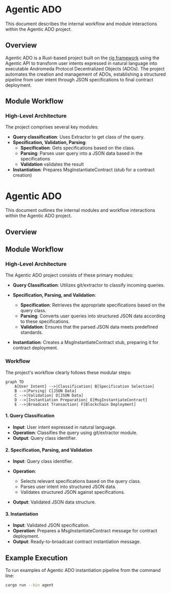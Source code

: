 # Agentic ADO

This document describes the internal workflow and module interactions within the Agentic ADO project.

## Overview

Agentic ADO is a Rust-based project built on the [rig framework](https://github.com/0xPlaygrounds/rig/) using the Agentic API to transform user intents expressed in natural language into executable Andromeda Protocol Decentralized Objects (ADOs). The project automates the creation and management of ADOs, establishing a structured pipeline from user intent through JSON specifications to final contract deployment.

## Module Workflow

### High-Level Architecture

The project comprises several key modules:

* **Query classification**: Uses Extractor to get class of the query.
* **Specification, Validation, Parsing**: 
  * **Specification**: Gets specifications based on the class.
  * **Parsing**: Parses user query into a JSON data based in the specifications
  * **Validation** validates the result
* **Instantiation**: Prepares MsgInstantiateContract (stub for a contract creation)

# Agentic ADO

This document outlines the internal modules and workflow interactions within the Agentic ADO project.

## Overview



## Module Workflow

### High-Level Architecture

The Agentic ADO project consists of these primary modules:

* **Query Classification**: Utilizes git/extractor to classify incoming queries.
* **Specification, Parsing, and Validation**:

  * **Specification**: Retrieves the appropriate specifications based on the query class.
  * **Parsing**: Converts user queries into structured JSON data according to these specifications.
  * **Validation**: Ensures that the parsed JSON data meets predefined standards.
* **Instantiation**: Creates a MsgInstantiateContract stub, preparing it for contract deployment.

### Workflow

The project's workflow clearly follows these modular steps:

```mermaid
graph TD
    A[User Intent] -->|Classification| B[Specification Selection]
    B -->|Parsing| C[JSON Data]
    C -->|Validation| D[JSON Data]
    D -->|Instantiation Preparation| E[MsgInstantiateContract]
    E -->|Broadcast Transaction| F[Blockchain Deployment]
```

#### 1. Query Classification

* **Input**: User intent expressed in natural language.
* **Operation**: Classifies the query using git/extractor module.
* **Output**: Query class identifier.

#### 2. Specification, Parsing, and Validation

* **Input**: Query class identifier.
* **Operation**:

  * Selects relevant specifications based on the query class.
  * Parses user intent into structured JSON data.
  * Validates structured JSON against specifications.
* **Output**: Validated JSON data structure.

#### 3. Instantiation

* **Input**: Validated JSON specification.
* **Operation**: Prepares a MsgInstantiateContract message for contract deployment.
* **Output**: Ready-to-broadcast contract instantiation message.

## Example Execution

To run examples of Agentic ADO instantiation pipeline from the command line:

```bash
cargo run --bin agent
```
